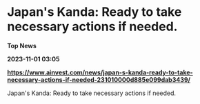 # Japan's Kanda: Ready to take necessary actions if needed.
**Top News**

**2023-11-01 03:05**

**https://www.ainvest.com/news/japan-s-kanda-ready-to-take-necessary-actions-if-needed-231010000d885e099dab3439/**

Japan's Kanda: Ready to take necessary actions if needed.